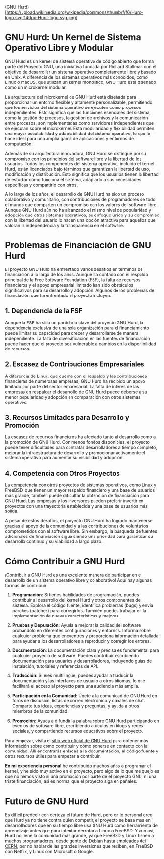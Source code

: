 (GNU Hurd)[https://upload.wikimedia.org/wikipedia/commons/thumb/f/f6/Hurd-logo.svg/140px-Hurd-logo.svg.png]
# GNU Hurd: Un Kernel de Sistema Operativo Libre y Modular

GNU Hurd es un kernel de sistema operativo de código abierto que forma parte del Proyecto GNU, una iniciativa fundada por Richard Stallman con el objetivo de desarrollar un sistema operativo completamente libre y basado en Unix. A diferencia de los sistemas operativos más conocidos, como Linux o macOS, que utilizan un kernel monolítico, GNU Hurd está diseñado como un microkernel modular.

La arquitectura del microkernel de GNU Hurd está diseñada para proporcionar un entorno flexible y altamente personalizable, permitiendo que los servicios del sistema operativo se ejecuten como procesos independientes. Esto significa que las funciones esenciales del sistema, como la gestión de procesos, la gestión de archivos y la comunicación entre procesos, son implementadas como servidores independientes que se ejecutan sobre el microkernel. Esta modularidad y flexibilidad permiten una mayor escalabilidad y adaptabilidad del sistema operativo, lo que lo hace ideal para una amplia gama de aplicaciones y entornos de computación.

Además de su arquitectura innovadora, GNU Hurd se distingue por su compromiso con los principios del software libre y la libertad de los usuarios. Todos los componentes del sistema operativo, incluido el kernel Hurd, están licenciados bajo términos que garantizan la libertad de uso, modificación y distribución. Esto significa que los usuarios tienen la libertad de estudiar cómo funciona el sistema, adaptarlo a sus necesidades específicas y compartirlo con otros.

A lo largo de los años, el desarrollo de GNU Hurd ha sido un proceso colaborativo y comunitario, con contribuciones de programadores de todo el mundo que comparten un compromiso con los valores del software libre. Aunque GNU Hurd aún no ha alcanzado el mismo nivel de popularidad y adopción que otros sistemas operativos, su enfoque único y su compromiso con la libertad del usuario lo hacen una opción atractiva para aquellos que valoran la independencia y la transparencia en el software.

# Problemas de Financiación de GNU Hurd

El proyecto GNU Hurd ha enfrentado varios desafíos en términos de financiación a lo largo de los años. Aunque ha contado con el respaldo principal de la Free Software Foundation (FSF), la falta de recursos financieros y el apoyo empresarial limitado han sido obstáculos significativos para su desarrollo y adopción. Algunos de los problemas de financiación que ha enfrentado el proyecto incluyen:

## 1. Dependencia de la FSF

Aunque la FSF ha sido un partidario clave del proyecto GNU Hurd, la dependencia exclusiva de una sola organización para el financiamiento puede limitar su capacidad para crecer y desarrollarse de manera independiente. La falta de diversificación en las fuentes de financiación puede hacer que el proyecto sea vulnerable a cambios en la disponibilidad de recursos.

## 2. Escasez de Contribuciones Empresariales

A diferencia de Linux, que cuenta con el respaldo y las contribuciones financieras de numerosas empresas, GNU Hurd ha recibido un apoyo limitado por parte del sector empresarial. La falta de interés de las empresas en respaldar el desarrollo de GNU Hurd puede deberse a su menor popularidad y adopción en comparación con otros sistemas operativos.

## 3. Recursos Limitados para Desarrollo y Promoción

La escasez de recursos financieros ha afectado tanto al desarrollo como a la promoción de GNU Hurd. Con menos fondos disponibles, el proyecto puede tener dificultades para contratar desarrolladores a tiempo completo, mejorar la infraestructura de desarrollo y promocionar activamente el sistema operativo para aumentar su visibilidad y adopción.

## 4. Competencia con Otros Proyectos

La competencia con otros proyectos de sistemas operativos, como Linux y FreeBSD, que tienen un mayor respaldo financiero y una base de usuarios más grande, también puede dificultar la obtención de financiación para GNU Hurd. Las empresas y los inversores pueden preferir invertir en proyectos con una trayectoria establecida y una base de usuarios más sólida.

A pesar de estos desafíos, el proyecto GNU Hurd ha logrado mantenerse gracias al apoyo de la comunidad y a las contribuciones de voluntarios comprometidos con el software libre. Sin embargo, la búsqueda de fuentes adicionales de financiación sigue siendo una prioridad para garantizar su desarrollo continuo y su viabilidad a largo plazo.

# Cómo Contribuir a GNU Hurd

¡Contribuir a GNU Hurd es una excelente manera de participar en el desarrollo de un sistema operativo libre y colaborativo! Aquí hay algunas formas de contribuir:

1. **Programación**: Si tienes habilidades de programación, puedes contribuir al desarrollo del kernel Hurd y otros componentes del sistema. Explora el código fuente, identifica problemas (bugs) y envía parches (patches) para corregirlos. También puedes trabajar en la implementación de nuevas características y mejoras.

2. **Pruebas y Depuración**: Ayuda a mejorar la calidad del software probándolo en diferentes configuraciones y entornos. Informa sobre cualquier problema que encuentres y proporciona información detallada para ayudar a los desarrolladores a reproducir y corregir los errores.

3. **Documentación**: La documentación clara y precisa es fundamental para cualquier proyecto de software. Puedes contribuir escribiendo documentación para usuarios y desarrolladores, incluyendo guías de instalación, tutoriales y referencias de API.

4. **Traducción**: Si eres multilingüe, puedes ayudar a traducir la documentación y las interfaces de usuario a otros idiomas, lo que facilitará el acceso al proyecto para una audiencia más amplia.

5. **Participación en la Comunidad**: Únete a la comunidad de GNU Hurd en foros de discusión, listas de correo electrónico y canales de chat. Comparte tus ideas, experiencias y preguntas, y ayuda a otros miembros de la comunidad.

6. **Promoción**: Ayuda a difundir la palabra sobre GNU Hurd participando en eventos de software libre, escribiendo artículos en blogs y redes sociales, y compartiendo recursos educativos sobre el proyecto.

Para empezar, visita el [sitio web oficial de GNU Hurd](https://www.gnu.org/software/hurd/) para obtener más información sobre cómo contribuir y cómo ponerse en contacto con la comunidad. Allí encontrarás enlaces a la documentación, el código fuente y otros recursos útiles para empezar a contribuir.

**En mi experiencia personal** he contribuido muchos años a programar el kernel, y he sido muy activo en el proyecto, pero algo de lo que me quejo es que no hemos visto ni una promoción por parte de el proyecto GNU, ni una triste financiación, asi es normal que el proyecto siga en pañales.

# Futuro de GNU Hurd
Es dificil predecir con certeza el futuro de Hurd, pero en lo personal creo que Hurd ya no tiene contra quien competir, el proyecto se basa mas en desarrolladores que en su tiempo libre usa GNU Hurd como herramienta de aprendizaje antes que para intentar derrotar a Linux o FreeBSD.
Y aun asi, Hurd no tiene la comunidad más grande, ya que FreeBSD y Linux tienen a muchos programadores, desde gente de [Debian](debian.org) hasta empleados del [CERN](home.cern), por no hablar de las grandes inversiones que reciben, en FreeBSD con Netflix, y Linux con Microsoft o Google.

